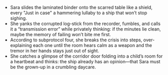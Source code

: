 - Sara slides the laminated binder onto the scarred table like a shield, every "Just in case" a hammering lullaby to a ship that won’t stop sighing.
- She yanks the corrupted log-stick from the recorder, fumbles, and calls it a “transmission error” while privately thinking: if the minutes lie clean, maybe the memory of failing won’t bite me first.
- According to subprotocol four, she breaks the crisis into steps, over-explaining each one until the room hears calm as a weapon and the tremor in her hands stays just out of sight.
- She catches a glimpse of the corridor door folding into a child’s room for a heartbeat and thinks: the ship already has an opinion—that Sara must be the grown-up in a crumbling daycare.